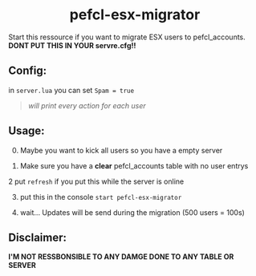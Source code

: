 <h1 align="center">pefcl-esx-migrator</h1>

Start this ressource if you want to migrate ESX users to pefcl_accounts. **DONT PUT THIS IN YOUR servre.cfg!!**

## Config:
in `server.lua`
you can set `Spam = true` 
>*will print every action for each user*

## Usage:
0. Maybe you want to kick all users so you have a empty server

1. Make sure you have a **clear** pefcl_accounts table with no user entrys

2 put `refresh` if you put this while the server is online

3. put this in the console `start pefcl-esx-migrator`

4. wait... Updates will be send during the migration (500 users = 100s)
   
## Disclaimer:
**I'M NOT RESSBONSIBLE TO ANY DAMGE DONE TO ANY TABLE OR SERVER**
